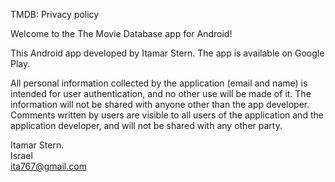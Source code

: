 TMDB: Privacy policy

Welcome to the The Movie Database app for Android!

This Android app developed by Itamar Stern. The app is available on Google Play.

All personal information collected by the application (email and name) is intended for user authentication, and no other use will be made of it.
The information will not be shared with anyone other than the app developer.
Comments written by users are visible to all users of the application and the application developer, and will not be shared with any other party.

Itamar Stern.<br/>
Israel<br/>
ita767@gmail.com
